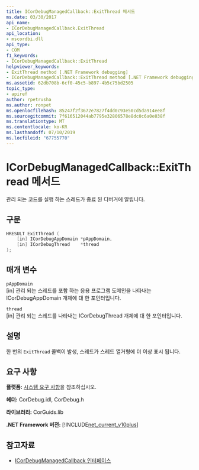 ```yaml
---
title: ICorDebugManagedCallback::ExitThread 메서드
ms.date: 03/30/2017
api_name:
- ICorDebugManagedCallback.ExitThread
api_location:
- mscordbi.dll
api_type:
- COM
f1_keywords:
- ICorDebugManagedCallback::ExitThread
helpviewer_keywords:
- ExitThread method [.NET Framework debugging]
- ICorDebugManagedCallback::ExitThread method [.NET Framework debugging]
ms.assetid: 62db708b-6cf0-45c5-b897-4b5c75bd2505
topic_type:
- apiref
author: rpetrusha
ms.author: ronpet
ms.openlocfilehash: 85247f2f3672e7827f4dd0c93e50cd5da914ee8f
ms.sourcegitcommit: 7f616512044ab7795e32806578e8dc0c6a0e038f
ms.translationtype: MT
ms.contentlocale: ko-KR
ms.lasthandoff: 07/10/2019
ms.locfileid: "67755770"
---
```

# <a name="icordebugmanagedcallbackexitthread-method"></a>ICorDebugManagedCallback::ExitThread 메서드
관리 되는 코드를 실행 하는 스레드가 종료 된 디버거에 알립니다.  
  
## <a name="syntax"></a>구문  
  
```cpp  
HRESULT ExitThread (  
    [in] ICorDebugAppDomain *pAppDomain,  
    [in] ICorDebugThread    *thread  
);  
```  
  
## <a name="parameters"></a>매개 변수  
 `pAppDomain`  
 [in] 관리 되는 스레드를 포함 하는 응용 프로그램 도메인을 나타내는 ICorDebugAppDomain 개체에 대 한 포인터입니다.  
  
 `thread`  
 [in] 관리 되는 스레드를 나타내는 ICorDebugThread 개체에 대 한 포인터입니다.  
  
## <a name="remarks"></a>설명  
 한 번의 `ExitThread` 콜백이 발생, 스레드가 스레드 열거형에 더 이상 표시 됩니다.  
  
## <a name="requirements"></a>요구 사항  
 **플랫폼:** [시스템 요구 사항](../../../../docs/framework/get-started/system-requirements.md)을 참조하십시오.  
  
 **헤더:** CorDebug.idl, CorDebug.h  
  
 **라이브러리:** CorGuids.lib  
  
 **.NET Framework 버전:** [!INCLUDE[net_current_v10plus](../../../../includes/net-current-v10plus-md.md)]  
  
## <a name="see-also"></a>참고자료

- [ICorDebugManagedCallback 인터페이스](../../../../docs/framework/unmanaged-api/debugging/icordebugmanagedcallback-interface.md)

